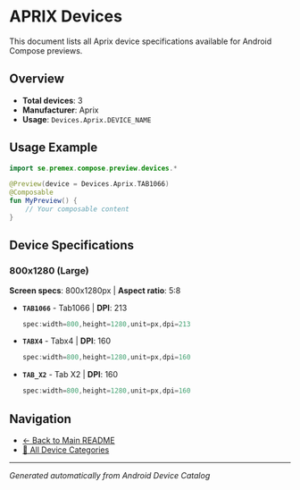# APRIX Devices

This document lists all Aprix device specifications available for Android Compose previews.

## Overview

- **Total devices**: 3
- **Manufacturer**: Aprix
- **Usage**: `Devices.Aprix.DEVICE_NAME`

## Usage Example

```kotlin
import se.premex.compose.preview.devices.*

@Preview(device = Devices.Aprix.TAB1066)
@Composable
fun MyPreview() {
    // Your composable content
}
```

## Device Specifications

### 800x1280 (Large)

**Screen specs**: 800x1280px | **Aspect ratio**: 5:8

- **`TAB1066`** - Tab1066 | **DPI**: 213
  ```kotlin
  spec:width=800,height=1280,unit=px,dpi=213
  ```

- **`TABX4`** - Tabx4 | **DPI**: 160
  ```kotlin
  spec:width=800,height=1280,unit=px,dpi=160
  ```

- **`TAB_X2`** - Tab X2 | **DPI**: 160
  ```kotlin
  spec:width=800,height=1280,unit=px,dpi=160
  ```

## Navigation

- [← Back to Main README](../../README.md)
- [📱 All Device Categories](../README.md)

---
*Generated automatically from Android Device Catalog*
